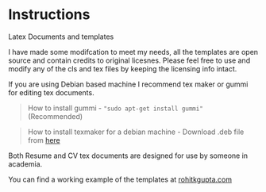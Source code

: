 # Instructions
Latex Documents and templates

I have made some modifcation to meet my needs, all the templates are open source and contain credits to original licesnes.
Please feel free to use and modify any of the cls and tex files by keeping the licensing info intact.

If you are using Debian based machine I recommend tex maker or gummi for editing tex documents.

> How to install gummi - ``` "sudo apt-get install gummi" ``` (Recommended)

> How to install texmaker for a debian machine - Download .deb file from [here](http://www.xm1math.net/texmaker/download.html)

Both Resume and CV tex documents are designed for use by someone in academia. 

You can find a working example of the templates at [rohitkgupta.com](http://rohitkgupta.com)
